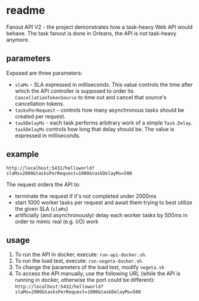 # readme

Fanout API V2 - the project demonstrates how a task-heavy Web API would behave. The task fanout is done in Orleans, the API is not task-heavy anymore.

## parameters

Exposed are three parameters:

* `slaMs` - SLA expressed in milliseconds. This value controls the time after which the API controller is supposed to order its `CancellationTokenSource` to time out and cancel that source's cancellation tokens.
* `tasksPerRequest` - controls how many asynchronous tasks should be created per request.
* `taskDelayMs` - each task performs arbitrary work of a simple `Task.Delay`. `taskDelayMs` controls how long that delay should be. The value is expressed in milliseconds.

## example

`http://localhost:5432/helloworld?slaMs=2000&tasksPerRequest=1000&taskDelayMs=500`

The request orders the API to:

* terminate the request if it's not completed under 2000ms
* start 1000 worker tasks per request and await them trying to best utilize the given SLA (`slaMs`)
* artificially (and asynchronously) delay each worker tasks by 500ms in order to mimic real (e.g. I/O) work

## usage

1. To run the API in docker, execute: `run-api-docker.sh`.
2. To run the load test, execute: `run-vegeta-docker.sh`.
3. To change the parameters of the load test, modify `vegeta.sh`
4. To access the API manually, use the following URL (while the API is running in docker, otherwise the port could be different): `http://localhost:5432/helloworld?slaMs=2000&tasksPerRequest=1000&taskDelayMs=500`
